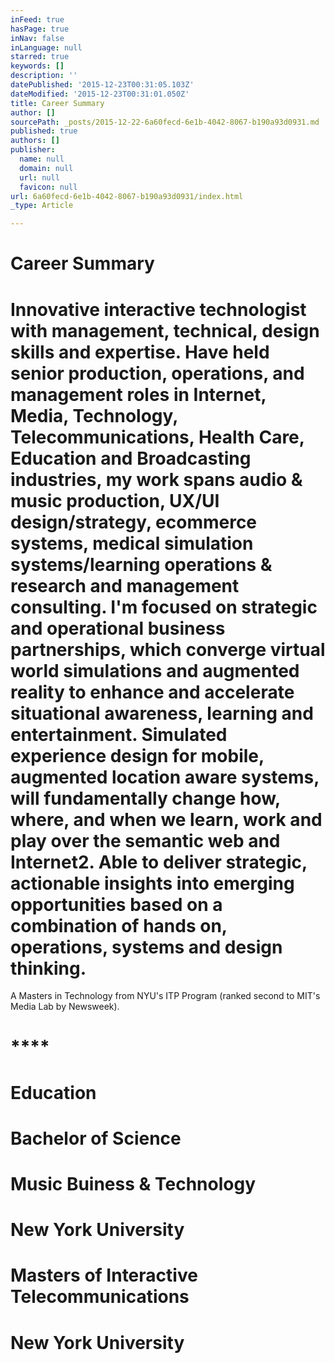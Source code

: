 ```yaml
---
inFeed: true
hasPage: true
inNav: false
inLanguage: null
starred: true
keywords: []
description: ''
datePublished: '2015-12-23T00:31:05.103Z'
dateModified: '2015-12-23T00:31:01.050Z'
title: Career Summary
author: []
sourcePath: _posts/2015-12-22-6a60fecd-6e1b-4042-8067-b190a93d0931.md
published: true
authors: []
publisher:
  name: null
  domain: null
  url: null
  favicon: null
url: 6a60fecd-6e1b-4042-8067-b190a93d0931/index.html
_type: Article

---
```

# **Career Summary**

# Innovative interactive technologist with management, technical, design skills and expertise. Have held senior production, operations, and management roles in Internet, Media, Technology, Telecommunications, Health Care, Education and Broadcasting industries, my work spans audio & music production, UX/UI design/strategy, ecommerce systems, medical simulation systems/learning operations & research and management consulting. I'm focused on strategic and operational business partnerships, which converge virtual world simulations and augmented reality to enhance and accelerate situational awareness, learning and entertainment. Simulated experience design for mobile, augmented location aware systems, will fundamentally change how, where, and when we learn, work and play over the semantic web and Internet2\.  Able to deliver strategic, actionable insights into emerging opportunities based on a combination of hands on, operations, systems and design thinking.
A Masters in Technology from NYU's ITP Program (ranked second to MIT's Media Lab by Newsweek).

# ****

# **Education**

# Bachelor of Science 

# Music Buiness & Technology

# New York University

# Masters of Interactive Telecommunications 

# New York University